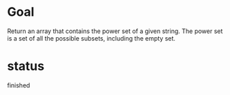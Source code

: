 # Goal

Return an array that contains the power set of a given string. The power set is a set of all the possible subsets, including the empty set.

# status

finished